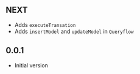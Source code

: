## NEXT

* Adds `executeTransation`
* Adds `insertModel` and `updateModel` in `Queryflow`

## 0.0.1

* Initial version
